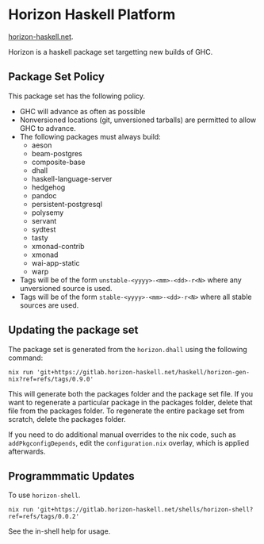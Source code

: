 # Horizon Haskell Platform

[horizon-haskell.net](https://horizon-haskell.net).

Horizon is a haskell package set targetting new builds of GHC.

## Package Set Policy

This package set has the following policy.

* GHC will advance as often as possible
* Nonversioned locations (git, unversioned tarballs) are permitted to allow
  GHC to advance.
* The following packages must always build:
  * aeson
  * beam-postgres
  * composite-base
  * dhall
  * haskell-language-server
  * hedgehog
  * pandoc
  * persistent-postgresql
  * polysemy
  * servant
  * sydtest
  * tasty
  * xmonad-contrib
  * xmonad
  * wai-app-static
  * warp
* Tags will be of the form `unstable-<yyyy>-<mm>-<dd>-r<N>` where any
  unversioned source is used.
* Tags will be of the form `stable-<yyyy>-<mm>-<dd>-r<N>` where all
stable sources are used.

## Updating the package set

The package set is generated from the `horizon.dhall` using the following command:

```
nix run 'git+https://gitlab.horizon-haskell.net/haskell/horizon-gen-nix?ref=refs/tags/0.9.0'
```

This will generate both the packages folder and the package set file. If you
want to regenerate a particular package in the packages folder, delete that file
from the packages folder. To regenerate the entire package set from scratch,
delete the packages folder.

If you need to do additional manual overrides to the nix code, such as
`addPkgconfigDepends`, edit the `configuration.nix` overlay, which is applied
afterwards.

## Programmmatic Updates

To use `horizon-shell`.

```
nix run 'git+https://gitlab.horizon-haskell.net/shells/horizon-shell?ref=refs/tags/0.0.2'
```

See the in-shell help for usage.
